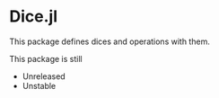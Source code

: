 # Dice.jl

This package defines dices and operations with them.

This package is still

- Unreleased
- Unstable
